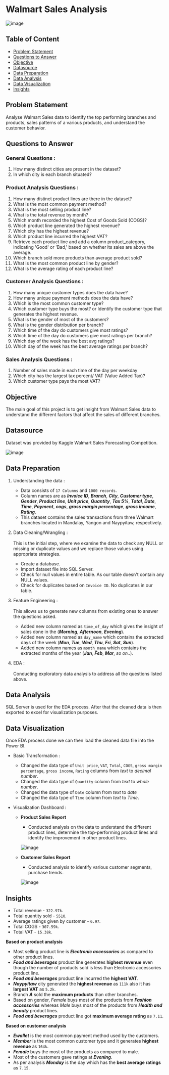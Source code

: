 # **Walmart Sales Analysis**

![image](https://github.com/kul-tanvi19/Walmart-Sales-Analysis/assets/172184420/990371ff-6ffa-4bce-aa67-2ba67b9f9700)



## Table of Content
  - [Problem Statement](#Problem-Statement)
  - [Questions to Answer](#Questions-to-Answer)
  - [Objective](#Objective)
  - [Datasource](#Datasource)
  - [Data Preparation](#Data-Preparation)
  - [Data Analysis](#Data-Analysis)
  - [Data Visualization](#Data-Visualization)
  - [Insights](#Insights)


## Problem Statement
Analyse Walmart Sales data to identify the top performing branches and products, sales patterns of a various products, and understand the customer behavior.


## Questions to Answer
### General Questions :
  1. How many distinct cities are present in the dataset?
  2. In which city is each branch situated?

### Product Analysis Questions :
  1. How many distinct product lines are there in the dataset?
  2. What is the most common payment method?
  3. What is the most selling product line?
  4. What is the total revenue by month?
  5. Which month recorded the highest Cost of Goods Sold (COGS)?
  6. Which product line generated the highest revenue?
  7. Which city has the highest revenue?
  8. Which product line incurred the highest VAT?
  9. Retrieve each product line and add a column product_category, indicating 'Good' or 'Bad,' based on whether its sales are above the average.
  10. Which branch sold more products than average product sold?
  11. What is the most common product line by gender?
  12. What is the average rating of each product line?

### Customer Analysis Questions :
  1. How many unique customer types does the data have?
  2. How many unique payment methods does the data have?
  3. Which is the most common customer type?
  4. Which customer type buys the most? or Identify the customer type that generates the highest revenue.
  5. What is the gender of most of the customers?
  6. What is the gender distribution per branch?
  7. Which time of the day do customers give most ratings?
  8. Which time of the day do customers give most ratings per branch?
  9. Which day of the week has the best avg ratings?
  10. Which day of the week has the best average ratings per branch?

### Sales Analysis Questions :
  1. Number of sales made in each time of the day per weekday
  2. Which city has the largest tax percent/ VAT (Value Added Tax)?
  3. Which customer type pays the most VAT?

## Objective
The main goal of this project is to get insight from Walmart Sales data to understand the different factors that affect the sales of different branches.


## Datasource
Dataset was provided by Kaggle Walmart Sales Forecasting Competition.

![image](https://github.com/kul-tanvi19/Walmart-Sales-Analysis/assets/172184420/1d5c6079-d2eb-4848-b7a3-29dc3a809dba)


## Data Preparation
  1. Understanding the data : 
      - Data consists of `17 Columns` and `1000 records`.
      - Column names are as ***Invoice ID***,	 ***Branch***,	 ***City***,	 ***Customer type***,  ***Gender***,  ***Product line***,  ***Unit price***,  ***Quantity***,  ***Tax 5%***,  ***Total***,  ***Date***,  ***Time***,  ***Payment***, ***cogs***,  ***gross margin percentage***,  ***gross income***,  ***Rating***.
      - This dataset contains the sales transactions from three Walmart branches located in Mandalay, Yangon and Naypyitaw, respectively.
 
  2. Data Cleaning/Wrangling :
    </br>
    </br>
    This is the initial step, where we examine the data to check any NULL or missing or duplicate values and we replace those values using appropriate strategies.
      - Create a database.
      - Import dataset file into SQL Server.
      - Check for null values in entire table. As our table doesn't contain any NULL values.
      - Check for duplicates based on `Invoice ID`. No duplicates in our table.

  3. Feature Engineering :
    </br>
    </br>
    This allows us to generate new columns from existing ones to answer the questions asked.
      - Added new column named as `time_of_day` which gives the insight of sales done in the (***Morning***, ***Afternoon***, ***Evening***).
      - Added new column named as `day_name` which contains the extracted days of the week (***Mon***, ***Tue***, ***Wed***, ***Thu***, ***Fri***, ***Sat***, ***Sun***).
      - Added new column names as `month_name` which contains the extracted months of the year (***Jan***, ***Feb***, ***Mar***, *so on..*).


  4. EDA :
    </br>
    </br>
    Conducting exploratory data analysis to address all the questions listed above.

## Data Analysis
SQL Server is used for the EDA process. After that the cleaned data is then exported to excel for visualization purposes.

## Data Visualization
Once EDA process done we can then load the cleaned data file into the Power BI.
  - Basic Transformation :
      - Changed the data type of `Unit price`, `VAT`, `Total`, `COGS`, `gross margin percentage`,  `gross income`,  `Rating` columns from *text* to *decimal number*.
      - Changed the data type of `Quantity` column from *text* to *whole number*.
      - Changed the data type of  `Date` column from *text* to *date*
      - Changed the data type of  `Time` column from *text* to *Time*.

  - Visualization Dashboard :
      - **Product Sales Report**
          - Conducted analysis on the data to understand the different product lines, determine the top-performing product lines and identify the improvement in other product lines.
            
   
        ![image](https://github.com/kul-tanvi19/Walmart-Sales-Analysis/assets/172184420/d6b666f7-98d8-4638-92a0-1f89d3f67693)

  

      - **Customer Sales Report**
          - Conducted analysis to identify various customer segments, purchase trends.

        ![image](https://github.com/kul-tanvi19/Walmart-Sales-Analysis/assets/172184420/00c591d4-ba7b-4995-8925-04286736326c)



## Insights
- Total revenue - `322.97k`.
- Total quantity sold - `5510`.
- Average ratings given by customer - `6.97`.
- Total COGS - `307.59k`.
- Total VAT - `15.38k`.

**Based on product analysis**
  - Most selling product line is ***Electronic accessories*** as compared to other product lines.
  - ***Food and beverages*** product line generates **highest revenue** even though the number of products sold is less than Electronic accessories product line.
  - ***Food and beverages*** product line incurred the **highest VAT**.
  - ***Naypyitaw*** city generated the **highest revenue** as `111k` also it has **largest VAT** as `5.2k`.
  - Branch ***A*** sold the **maximum products** than other branches.
  - Based on gender, *Female* buys most of the products from ***Fashion accessories*** whereas *Male* buys most of the products from ***Health and beauty*** product lines.
  - ***Food and beverages*** product line got **maximum average rating** as `7.11`.

**Based on customer analysis**
  - ***Ewallet*** is the most common payment method used by the customers.
  - ***Member*** is the most common customer type and it generates **highest revenue** as `164k`.
  - ***Female*** buys the most of the products as compared to male.
  - Most of the customers gave ratings at ***Evening***.
  - As per analysis ***Monday*** is the day which has the **best average ratings** as `7.15`.
